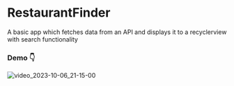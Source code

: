 # RestaurantFinder
A basic app which fetches data from an API and displays it to a recyclerview with search functionality 

<h3>Demo 👇</h3>

![video_2023-10-06_21-15-00](https://github.com/coder-sandeep/RestaurantFinder/assets/54542247/089e669b-fa02-4d14-9ac9-0ec52f9d43da)
